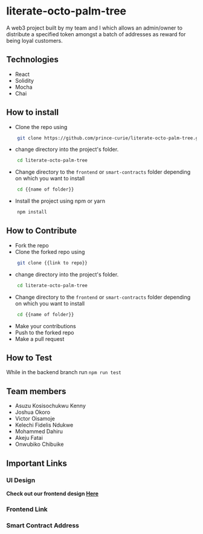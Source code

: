 # literate-octo-palm-tree
A web3 project built by my team and I which allows an admin/owner to distribute a specified token amongst a batch of addresses as reward for being loyal customers. 


## Technologies
- React
- Solidity
- Mocha
- Chai

## How to install
- Clone the repo using
```bash
    git clone https://github.com/prince-curie/literate-octo-palm-tree.git
```
- change directory into the project's folder.
```bash
    cd literate-octo-palm-tree
```
- Change directory to the `frontend` or `smart-contracts` folder depending on which you want to install
```bash
    cd {{name of folder}}
```
- Install the project using npm or yarn
```bash
    npm install
```

## How to Contribute
- Fork the repo
- Clone the forked repo using
```bash
    git clone {{link to repo}}
```
- change directory into the project's folder.
```bash
    cd literate-octo-palm-tree
```
- Change directory to the `frontend` or `smart-contracts` folder depending on which you want to install
```bash
    cd {{name of folder}}
```
- Make your contributions
- Push to the forked repo
- Make a pull request

## How to Test
While in the backend branch run `npm run test`

## Team members
- Asuzu Kosisochukwu Kenny
- Joshua Okoro
- Victor Oisamoje
- Kelechi Fidelis Ndukwe
- Mohammed Dahiru
- Akeju Fatai
- Onwubiko Chibuike

## Important Links

### UI Design

__Check out our frontend design [Here](https://www.figma.com/file/DY7ZEUHLnt5tiVwwI1n08q/Fix-the-typo!?node-id=5501%3A2)__

### Frontend Link

### Smart Contract Address